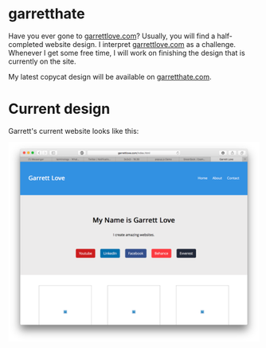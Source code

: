 # garretthate

Have you ever gone to [garrettlove.com](http://garrettlove.com)? Usually, you will find a half-completed website design. I interpret [garrettlove.com](http://garrettlove.com) as a challenge. Whenever I get some free time, I will work on finishing the design that is currently on the site.

My latest copycat design will be available on [garretthate.com](http://garretthate.com).

# Current design

Garrett's current website looks like this:

![Website](screenshot.png)
